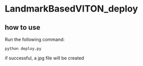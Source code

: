 # LandmarkBasedVITON_deploy
## how to use
Run the following command:

`python deploy.py
`

if successful, a jpg file will be created